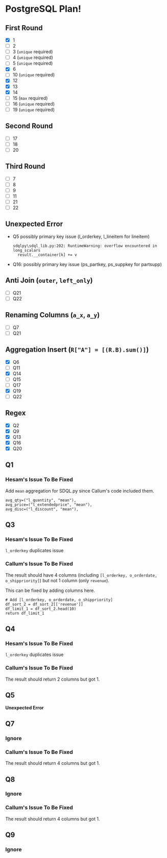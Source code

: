 # PostgreSQL Plan!

## First Round
- [x] 1
- [ ] 2
- [ ] 3 (`unique` required)
- [ ] 4 (`unique` required)
- [ ] 5 (`unique` required)
- [x] 6
- [ ] 10 (`unique` required)
- [x] 12
- [x] 13
- [x] 14
- [ ] 15 (`max` required)
- [ ] 16 (`unique` required)
- [ ] 19 (`unique` required)

## Second Round
- [ ] 17
- [ ] 18
- [ ] 20

## Third Round
- [ ] 7
- [ ] 8
- [ ] 9
- [ ] 11
- [ ] 21
- [ ] 22

## Unexpected Error
- Q5 possibly primary key issue (l_orderkey, l_lineitem for lineitem)
  ```
  sdqlpy\sdql_lib.py:202: RuntimeWarning: overflow encountered in long_scalars
    result.__container[k] += v
  ```
- Q16: possibly primary key issue (ps_partkey, ps_suppkey for partsupp)

## Anti Join (`outer`, `left_only`)
- [ ] Q21
- [ ] Q22

## Renaming Columns (`a_x`, `a_y`)
- [ ] Q7
- [ ] Q21

## Aggregation Insert (`R["A"] = [(R.B).sum()]`)
- [x] Q6
- [ ] Q11
- [x] Q14
- [ ] Q15
- [ ] Q17
- [x] Q19
- [ ] Q22

## Regex
- [x] Q2
- [x] Q9
- [x] Q13
- [x] Q16
- [x] Q20

## Q1
### Hesam's Issue To Be Fixed
Add `mean` aggregation for SDQL.py since Callum's code included them.
```
avg_qty=("l_quantity", "mean"),
avg_price=("l_extendedprice", "mean"),
avg_disc=("l_discount", "mean"),
```

## Q3
### Hesam's Issue To Be Fixed
`l_orderkey` duplicates issue

### Callum's Issue To Be Fixed
The result should have 4 columns (including `[l_orderkey, o_orderdate, o_shippriority]`) but not 1 column (only `revenue`).

This can be fixed by adding columns here.
```
# Add [l_orderkey, o_orderdate, o_shippriority]
df_sort_2 = df_sort_2[['revenue']]
df_limit_1 = df_sort_2.head(10)
return df_limit_1
```

## Q4
### Hesam's Issue To Be Fixed
`l_orderkey` duplicates issue

### Callum's Issue To Be Fixed
The result should return 2 columns but got 1.

## Q5
__Unexpected Error__

## Q7
### Ignore

### Callum's Issue To Be Fixed
The result should return 4 columns but got 1.

## Q8
### Ignore

### Callum's Issue To Be Fixed
The result should return 4 columns but got 1.

## Q9
### Ignore